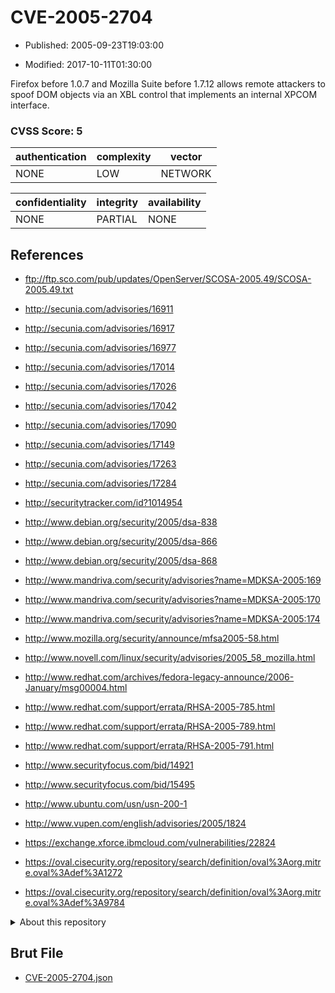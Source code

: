 # CVE-2005-2704

- Published: 2005-09-23T19:03:00

- Modified: 2017-10-11T01:30:00

Firefox before 1.0.7 and Mozilla Suite before 1.7.12 allows remote attackers to spoof DOM objects via an XBL control that implements an internal XPCOM interface.

### CVSS Score: **5**

| authentication | complexity | vector |
| --- | --- | --- |
| NONE | LOW | NETWORK |

| confidentiality | integrity | availability |
| --- | --- | --- |
| NONE | PARTIAL | NONE |

## References

* ftp://ftp.sco.com/pub/updates/OpenServer/SCOSA-2005.49/SCOSA-2005.49.txt

* http://secunia.com/advisories/16911

* http://secunia.com/advisories/16917

* http://secunia.com/advisories/16977

* http://secunia.com/advisories/17014

* http://secunia.com/advisories/17026

* http://secunia.com/advisories/17042

* http://secunia.com/advisories/17090

* http://secunia.com/advisories/17149

* http://secunia.com/advisories/17263

* http://secunia.com/advisories/17284

* http://securitytracker.com/id?1014954

* http://www.debian.org/security/2005/dsa-838

* http://www.debian.org/security/2005/dsa-866

* http://www.debian.org/security/2005/dsa-868

* http://www.mandriva.com/security/advisories?name=MDKSA-2005:169

* http://www.mandriva.com/security/advisories?name=MDKSA-2005:170

* http://www.mandriva.com/security/advisories?name=MDKSA-2005:174

* http://www.mozilla.org/security/announce/mfsa2005-58.html

* http://www.novell.com/linux/security/advisories/2005_58_mozilla.html

* http://www.redhat.com/archives/fedora-legacy-announce/2006-January/msg00004.html

* http://www.redhat.com/support/errata/RHSA-2005-785.html

* http://www.redhat.com/support/errata/RHSA-2005-789.html

* http://www.redhat.com/support/errata/RHSA-2005-791.html

* http://www.securityfocus.com/bid/14921

* http://www.securityfocus.com/bid/15495

* http://www.ubuntu.com/usn/usn-200-1

* http://www.vupen.com/english/advisories/2005/1824

* https://exchange.xforce.ibmcloud.com/vulnerabilities/22824

* https://oval.cisecurity.org/repository/search/definition/oval%3Aorg.mitre.oval%3Adef%3A1272

* https://oval.cisecurity.org/repository/search/definition/oval%3Aorg.mitre.oval%3Adef%3A9784

<details>
<summary>About this repository</summary> 

  This repository is part of the project [Live Hack CVE](https://github.com/Live-Hack-CVE). Main website can be found [www.live-hack.org](https://www.live-hack.org) 
  
  Made by [Sn0wAlice](https://github.com/Sn0wAlice) for the people that care about security and need to have a feed of the latest CVEs. Hope you enjoy it, don't forget to star the repo and follow me on [Twitter](https://twitter.com/Sn0wAlice) and [Github](https://github.com/Sn0wAlice). And that is my [personnal website](https://www.alice-snow.me/)

  - [Home Page](https://github.com/Live-Hack-CVE)
  - [Framework](https://github.com/Live-Hack-CVE/cve-framework)
  - [CVE database](https://github.com/Live-Hack-CVE/full_database)
  - [Changelog](https://github.com/Live-Hack-CVE/Changelog)
</details>

## Brut File

* [CVE-2005-2704.json](https://raw.githubusercontent.com/Live-Hack-CVE/full_database/main/cves/2005/CVE-2005-2704.json)

